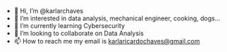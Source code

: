 - 👋 Hi, I’m @karlarchaves
- 👀 I’m interested in data analysis, mechanical engineer, cooking, dogs...
- 🌱 I’m currently learning Cybersecurity
- 💞️ I’m looking to collaborate on Data Analysis
- 📫 How to reach me my email is karlaricardochaves@gmail.com

<!---
karlarchaves/karlarchaves is a ✨ special ✨ repository because its `README.md` (this file) appears on your GitHub profile.
You can click the Preview link to take a look at your changes.
--->

